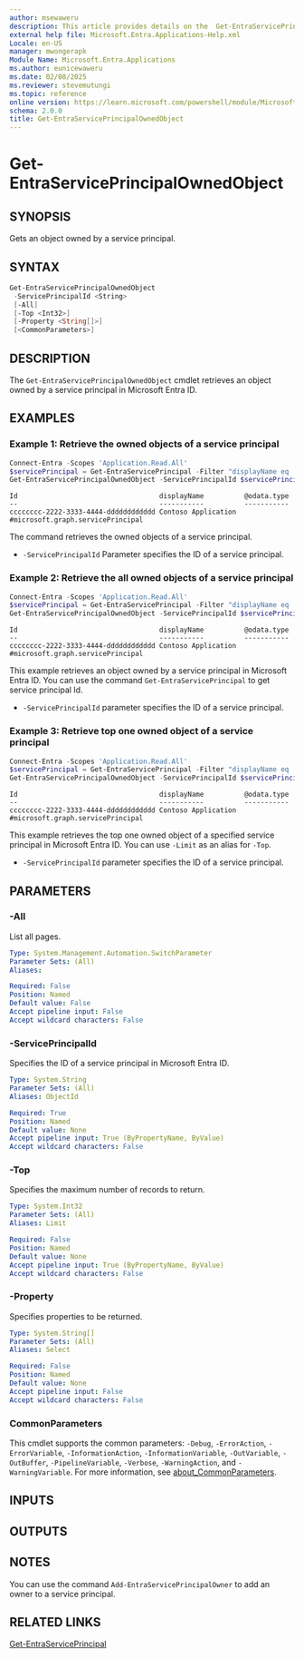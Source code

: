 ```yaml
---
author: msewaweru
description: This article provides details on the  Get-EntraServicePrincipalOwnedObject Command.
external help file: Microsoft.Entra.Applications-Help.xml
Locale: en-US
manager: mwongerapk
Module Name: Microsoft.Entra.Applications
ms.author: eunicewaweru
ms.date: 02/08/2025
ms.reviewer: stevemutungi
ms.topic: reference
online version: https://learn.microsoft.com/powershell/module/Microsoft.Entra/Get-EntraServicePrincipalOwnedObject
schema: 2.0.0
title: Get-EntraServicePrincipalOwnedObject
---
```


# Get-EntraServicePrincipalOwnedObject

## SYNOPSIS

Gets an object owned by a service principal.

## SYNTAX

```powershell
Get-EntraServicePrincipalOwnedObject
 -ServicePrincipalId <String>
 [-All]
 [-Top <Int32>]
 [-Property <String[]>]
 [<CommonParameters>]
```

## DESCRIPTION

The `Get-EntraServicePrincipalOwnedObject` cmdlet retrieves an object owned by a service principal in Microsoft Entra ID.

## EXAMPLES

### Example 1: Retrieve the owned objects of a service principal

```powershell
Connect-Entra -Scopes 'Application.Read.All'
$servicePrincipal = Get-EntraServicePrincipal -Filter "displayName eq 'Helpdesk Application'"
Get-EntraServicePrincipalOwnedObject -ServicePrincipalId $servicePrincipal.Id | Select-Object Id, DisplayName, '@odata.type'
```

```Output
Id                                   displayName          @odata.type
--                                   -----------          -----------
cccccccc-2222-3333-4444-dddddddddddd Contoso Application #microsoft.graph.servicePrincipal
```

The command retrieves the owned objects of a service principal.

- `-ServicePrincipalId` Parameter specifies the ID of a service principal.

### Example 2: Retrieve the all owned objects of a service principal

```powershell
Connect-Entra -Scopes 'Application.Read.All'
$servicePrincipal = Get-EntraServicePrincipal -Filter "displayName eq 'Helpdesk Application'"
Get-EntraServicePrincipalOwnedObject -ServicePrincipalId $servicePrincipal.Id -All | Select-Object Id, DisplayName, '@odata.type'
```

```Output
Id                                   displayName          @odata.type
--                                   -----------          -----------
cccccccc-2222-3333-4444-dddddddddddd Contoso Application #microsoft.graph.servicePrincipal
```

This example retrieves an object owned by a service principal in Microsoft Entra ID. You can use the command `Get-EntraServicePrincipal` to get service principal Id.

- `-ServicePrincipalId` parameter specifies the ID of a service principal.

### Example 3: Retrieve top one owned object of a service principal

```powershell
Connect-Entra -Scopes 'Application.Read.All'
$servicePrincipal = Get-EntraServicePrincipal -Filter "displayName eq 'Helpdesk Application'"
Get-EntraServicePrincipalOwnedObject -ServicePrincipalId $servicePrincipal.Id -Top 1 | Select-Object Id, DisplayName, '@odata.type'
```

```Output
Id                                   displayName          @odata.type
--                                   -----------          -----------
cccccccc-2222-3333-4444-dddddddddddd Contoso Application #microsoft.graph.servicePrincipal
```

This example retrieves the top one owned object of a specified service principal in Microsoft Entra ID. You can use `-Limit` as an alias for `-Top`.

- `-ServicePrincipalId` parameter specifies the ID of a service principal.

## PARAMETERS

### -All

List all pages.

```yaml
Type: System.Management.Automation.SwitchParameter
Parameter Sets: (All)
Aliases:

Required: False
Position: Named
Default value: False
Accept pipeline input: False
Accept wildcard characters: False
```

### -ServicePrincipalId

Specifies the ID of a service principal in Microsoft Entra ID.

```yaml
Type: System.String
Parameter Sets: (All)
Aliases: ObjectId

Required: True
Position: Named
Default value: None
Accept pipeline input: True (ByPropertyName, ByValue)
Accept wildcard characters: False
```

### -Top

Specifies the maximum number of records to return.

```yaml
Type: System.Int32
Parameter Sets: (All)
Aliases: Limit

Required: False
Position: Named
Default value: None
Accept pipeline input: True (ByPropertyName, ByValue)
Accept wildcard characters: False
```

### -Property

Specifies properties to be returned.

```yaml
Type: System.String[]
Parameter Sets: (All)
Aliases: Select

Required: False
Position: Named
Default value: None
Accept pipeline input: False
Accept wildcard characters: False
```

### CommonParameters

This cmdlet supports the common parameters: `-Debug`, `-ErrorAction`, `-ErrorVariable`, `-InformationAction`, `-InformationVariable`, `-OutVariable`, `-OutBuffer`, `-PipelineVariable`, `-Verbose`, `-WarningAction`, and `-WarningVariable`. For more information, see [about_CommonParameters](https://go.microsoft.com/fwlink/?LinkID=113216).

## INPUTS

## OUTPUTS

## NOTES

You can use the command `Add-EntraServicePrincipalOwner` to add an owner to a service principal.

## RELATED LINKS

[Get-EntraServicePrincipal](Get-EntraServicePrincipal.md)
